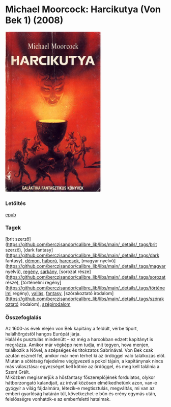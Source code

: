 # <a name="id_525">Michael Moorcock: Harcikutya (Von Bek 1) (2008)</a>
<img src="https://github.com/BercziSandor/calibre_lib/raw/main/libs/main/Michael%20Moorcock/Harcikutya%20%28525%29/cover.jpg" alt="cover" width="300"/>

### Letöltés
[epub](https://github.com/BercziSandor/calibre_lib/raw/main/libs/main/Michael%20Moorcock/Harcikutya%20%28525%29/Harcikutya%20-%20Michael%20Moorcock.epub)

### Tagek
[brit szerző](https://github.com/berczisandor/calibre_lib/libs/main/_details/_tags/brit szerző), [dark fantasy](https://github.com/berczisandor/calibre_lib/libs/main/_details/_tags/dark fantasy), [démon](https://github.com/berczisandor/calibre_lib/libs/main/_details/_tags/démon), [háború](https://github.com/berczisandor/calibre_lib/libs/main/_details/_tags/háború), [harcosok](https://github.com/berczisandor/calibre_lib/libs/main/_details/_tags/harcosok), [magyar nyelvű](https://github.com/berczisandor/calibre_lib/libs/main/_details/_tags/magyar nyelvű), [regény](https://github.com/berczisandor/calibre_lib/libs/main/_details/_tags/regény), [sárkány](https://github.com/berczisandor/calibre_lib/libs/main/_details/_tags/sárkány), [sorozat része](https://github.com/berczisandor/calibre_lib/libs/main/_details/_tags/sorozat része), [történelmi regény](https://github.com/berczisandor/calibre_lib/libs/main/_details/_tags/történelmi regény), [vallás](https://github.com/berczisandor/calibre_lib/libs/main/_details/_tags/vallás), [fantasy](https://github.com/berczisandor/calibre_lib/libs/main/_details/_tags/fantasy), [szórakoztató irodalom](https://github.com/berczisandor/calibre_lib/libs/main/_details/_tags/szórakoztató irodalom), [szépirodalom](https://github.com/berczisandor/calibre_lib/libs/main/_details/_tags/szépirodalom)

### Összefoglalás
<div>
<p>Az 1600-as évek elején von Bek kapitány a feldúlt, vérbe tiport, halálhörgéstől hangos Európát járja.<br>Halál és pusztulás mindenütt – ez még a harcokban edzett kapitányt is megrázza. Amikor már végképp nem tudja, mit tegyen, hova menjen, találkozik a Nővel, a szépséges és titokzatos Sabrinával. Von Bek csak azután eszmél fel, amikor már nem térhet ki az ördöggel való találkozás elől.<br>Miután a sötétség fejedelme végigvezeti a pokol tájain, a kapitánynak nincs más választása: egyezséget kell kötnie az ördöggel, és meg kell találnia a Szent Grált.<br>Miközben megismerjük a hősfantasy főszereplőjének fordulatos, olykor hátborzongató ka­landjait, az íróval közösen elmélkedhetünk azon, van-e gyógyír a világ fájdalmára, létezik-e meg­tisztulás, megváltás, mi van az emberi gyarlóság határán túl, következhet-e bűn és erény egymás után, felelősségre vonhatók-e az emberfeletti hatalmak.</p></div>


